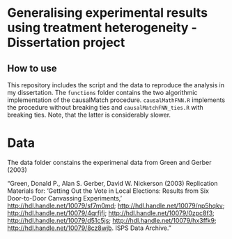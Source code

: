 # Generalising experimental results using treatment heterogeneity - Dissertation project

## How to use

This repository includes the script and the data to reproduce the analysis in my dissertation. The `functions` folder contains the two  algorithmic implementation of the causalMatch procedure. `causalMathFNN.R` implements the procedure without breaking ties and `causalMatchFNN_ties.R` with breaking ties. Note, that the latter is considerably slower.

# Data
The data folder constains the experimenal data from Green and Gerber (2003)

“Green, Donald P., Alan S. Gerber, David W. Nickerson (2003) Replication Materials for: ‘Getting Out the Vote in Local Elections: Results from Six Door-to-Door Canvassing Experiments,’ http://hdl.handle.net/10079/sf7m0md; http://hdl.handle.net/10079/np5hqkv; http://hdl.handle.net/10079/4qrfjfj; http://hdl.handle.net/10079/0zpc8f3; http://hdl.handle.net/10079/d51c5js; http://hdl.handle.net/10079/hx3ffk9; http://hdl.handle.net/10079/8cz8wjb. ISPS Data Archive.”

